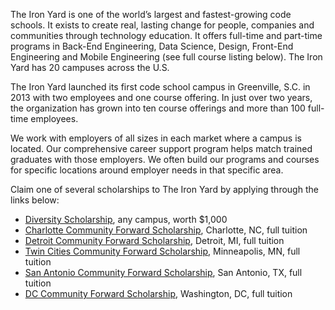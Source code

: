 The Iron Yard is one of the world’s largest and fastest-growing code schools. It exists to create real, lasting change for people, companies and communities through technology education. It offers full-time and part-time programs in Back-End Engineering, Data Science, Design, Front-End Engineering and Mobile Engineering (see full course listing below). The Iron Yard has 20 campuses across the U.S.

The Iron Yard launched its first code school campus in Greenville, S.C. in 2013 with two employees and one course offering. In just over two years, the organization has grown into ten course offerings and more than 100 full-time employees.

We work with employers of all sizes in each market where a campus is located. Our comprehensive career support program helps match trained graduates with those employers. We often build our programs and courses for specific locations around employer needs in that specific area.

Claim one of several scholarships to The Iron Yard by applying through the links below:
<ul>
  <li><a href="https://www.theironyard.com/courses/scholarships/diversity?utm_source=Bootcamp%20Finder&utm_medium=Scholarship&utm_campaign=Admissions&type=organic">Diversity Scholarship</a>, any campus, worth $1,000</li>

  <li><a href="https://www.theironyard.com/courses/scholarships/community-forward/charlotte?utm_source=Bootcamp%20Finder&utm_medium=Scholarship&utm_campaign=Admissions&type=organic">Charlotte Community Forward Scholarship</a>, Charlotte, NC, full tuition</li>

  <li><a href="https://www.theironyard.com/courses/scholarships/community-forward/detroit?utm_source=Bootcamp%20Finder&utm_medium=Scholarship&utm_campaign=Admissions&type=organic">Detroit Community Forward Scholarship</a>, Detroit, MI, full tuition</li>

  <li><a href="https://www.theironyard.com/courses/scholarships/community-forward/twin-cities?utm_source=Bootcamp%20Finder&utm_medium=Scholarship&utm_campaign=Admissions&type=organic">Twin Cities Community Forward Scholarship</a>, Minneapolis, MN, full tuition</li>

  <li><a href="https://www.theironyard.com/courses/scholarships/community-forward/san-antonio?utm_source=Bootcamp%20Finder&utm_medium=Scholarship&utm_campaign=Admissions&type=organic">San Antonio Community Forward Scholarship</a>, San Antonio, TX, full tuition</li>

  <li><a href="https://www.theironyard.com/courses/scholarships/community-forward/dc?utm_source=Bootcamp%20Finder&utm_medium=Scholarship&utm_campaign=Admissions&type=organic">DC Community Forward Scholarship</a>, Washington, DC, full tuition</li>
</ul>
